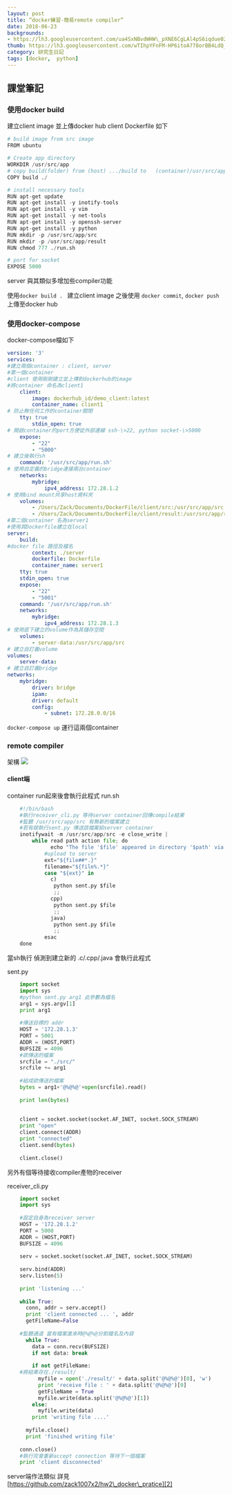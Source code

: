 ```yaml
---
layout: post
title: “docker練習-簡易remote compiler”
date: 2018-06-23
backgrounds:
- https://lh3.googleusercontent.com/ua4SxNBvdWHW\_pXNE6CgLAl4pS6iqdue02CQEE0ErNYKn4a0WnUABbsOOynL5wQymTcN0CbRoZq9hF\_QHeYOjVRBP611d6scXE\_umXBcGMbQ2V\_bHb\_-htdWbUcj9SKxXvY6MJ2wWhQ=w2400
thumb: https://lh3.googleusercontent.com/wTIhpYFnFM-HP6itoA778orBB4LdQ_eKJtKi-nrytngoGC4QU148SxAWENdnscP2WNC4k-aKa9PaC2WeTETUV1TuOEn-gGWkfO0hCJ0ZBv773rmGYxjucVsDiwOfUZyx_3v9W3UAVA=w2400
category: 研究生日記
tags: [docker,  python]
---
```


## 課堂筆記
### 使用docker build
建立client image 並上傳docker hub
client Dockerfile 如下
``` python
# build image from src image
FROM ubuntu  

# Create app directory
WORKDIR /usr/src/app
# copy build(folder) from (host) .../build to   (container)/usr/src/app
COPY build ./

# install necessary tools
RUN apt-get update
RUN apt-get install -y inotify-tools
RUN apt-get install -y vim
RUN apt-get install -y net-tools
RUN apt-get install -y openssh-server
RUN apt-get install -y python
RUN mkdir -p /usr/src/app/src
RUN mkdir -p /usr/src/app/result
RUN chmod 777 ./run.sh

# port for socket
EXPOSE 5000
```

server 與其類似多增加些compiler功能

使用`docker build . `
建立client image 之後使用
`docker commit`, `docker push`
上傳至docker hub

### 使用docker-compose
docker-compose檔如下
``` yml
version: '3'
services:
#建立兩個container : client, server
#第一個container 
#client 使用剛剛建立並上傳到dockerhub的image 
#將container 命名為client1
    client:
        image: dockerhub_id/demo_client:latest
        container_name: client1
# 防止無任何工作的container關閉
    tty: true
        stdin_open: true
# 開啟container的port方便從外部連線 ssh-\>22, python socket-\>5000
    expose:
        - "22"
        - "5000"
# 建立後執行sh
    command: '/usr/src/app/run.sh'
# 使用自定義的bridge連接兩台container
    networks:
        mybridge:
            ipv4_address: 172.28.1.2
# 使用bind mount共享host資料夾
    volumes:
        - /Users/Zack/Documents/DockerFile/client/src:/usr/src/app/src
        - /Users/Zack/Documents/DockerFile/client/result:/usr/src/app/result
#第二個container 名為server1
#使用其Dockerfile建立在local
server:
    build:
#docker file 路徑及檔名
        context: ./server
        dockerfile: Dockerfile
        container_name: server1
    tty: true
    stdin_open: true
    expose:
        - "22"
        - "5001"
    command: '/usr/src/app/run.sh'
    networks:
        mybridge:
            ipv4_address: 172.28.1.3
# 使用底下建立的volume作為其儲存空間
    volumes:
        - server-data:/usr/src/app/src
# 建立自訂義volume
volumes:
    server-data:
# 建立自訂義bridge
networks:
    mybridge:
        driver: bridge
        ipam:
        driver: default
        config:
            - subnet: 172.28.0.0/16
```

`docker-compose up`
運行這兩個container


### remote compiler
架構
[![][image-1]][1]
#### client端
container run起來後會執行此程式
run.sh
``` python
	#!/bin/bash
	#執行receiver_cli.py 等待server container回傳compile結果
	#監聽 /usr/src/app/src 有無新的檔案建立
	#若有就執行sent.py 傳送該檔案給server container
	inotifywait -m /usr/src/app/src -e close_write |
	    while read path action file; do
	          echo "The file '$file' appeared in directory '$path' via '$action'"
	        #upload to server
	        ext="${file##*.}"
	        filename="${file%.*}"
	        case "${ext}" in
	          c)
	           python sent.py $file
	           ;;
	          cpp)
	           python sent.py $file
	           ;;
	          java)
	           python sent.py $file
	           ;;
	        esac
	done
```

當sh執行 偵測到建立新的 .c/.cpp/.java 會執行此程式

sent.py
```python
	import socket
	import sys
	#python sent.py arg1 此參數為檔名
	arg1 = sys.argv[1]
	print arg1
	
	#傳送目標的 addr 
	HOST = '172.28.1.3'
	PORT = 5001
	ADDR = (HOST,PORT)
	BUFSIZE = 4096
	#欲傳送的檔案
	srcfile = "./src/"
	srcfile += arg1
	
	#組成欲傳送的檔案
	bytes = arg1+'@%@%@'+open(srcfile).read()
	
	print len(bytes)
	
	
	client = socket.socket(socket.AF_INET, socket.SOCK_STREAM)
	print "open"
	client.connect(ADDR)
	print "connected"
	client.send(bytes)
	
	client.close()
```

另外有個等待接收compiler產物的receiver

receiver\_cli.py
```python
	import socket
	import sys
	
	#設定自身為receiver server
	HOST = '172.28.1.2'
	PORT = 5000
	ADDR = (HOST,PORT)
	BUFSIZE = 4096
	
	serv = socket.socket(socket.AF_INET, socket.SOCK_STREAM)
	
	serv.bind(ADDR)
	serv.listen(5)
	
	print 'listening ...'
	
	while True:
	  conn, addr = serv.accept()
	  print 'client connected ... ', addr
	  getFileName=False
	
	#監聽通道 當有檔案進來時@%@%@分割檔名及內容
	  while True:
	    data = conn.recv(BUFSIZE)
	    if not data: break
	
	    if not getFileName:
	#將結果存在./result/
	      myfile = open('./result/' + data.split('@%@%@')[0], 'w')
	      print 'receive file : ' + data.split('@%@%@')[0]
	      getFileName = True
	      myfile.write(data.split('@%@%@')[1])
	    else:
	      myfile.write(data)
	    print 'writing file ....'
	
	  myfile.close()
	  print 'finished writing file'
	
	conn.close()
	#執行完會重新accept connection 等待下一個檔案
	print 'client disconnected'
```

server端作法類似
詳見[https://github.com/zack1007x2/hw2\_docker\_pratice][2]

[1]:	https://lh3.googleusercontent.com/Qqa_B-vv2N1HG96FPKl11-3oCqDMwh2YIcKnQ8OViejZS-l7SZpL718frqW8khNYtlrNt-iCsF3Q1-5_XAkPJ8He8YvTHbJGK_tKNs5uasFTKqkzT2Hp-JnNmNo6q5SnCOcUyeCkYw=w2400
[2]:	https://github.com/zack1007x2/hw2_docker_pratice

[image-1]:	https://lh3.googleusercontent.com/nQynC_oweHlz95v5f-kaEz3WOouWnSl_PNiYkQIGcjtgnTJebpad3BDMkYv9yHRkIHhLRRn0CCsnCVHH2MJAqCgW6JUcYw01c_ZCstluRVt41Y_fm67KINAwXYoPb7kxJ_4mRi_dzA=w2400